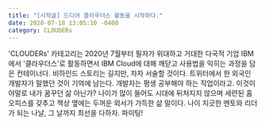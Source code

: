```yaml
---
title: "[시작글] 드디어 클라우더스 활동을 시작하다."
date: 2020-07-18 13:05:10 -0400
category: CLOUDERs
---
```


'CLOUDERs' 카테고리는 2020년 7월부터 필자가 위대하고 거대한 다국적 기업 IBM에서 '클라우더스'로 활동하면서 IBM Cloud에 대해 깨닫고 사용법을 익히는 과정을 담은 컨테이너다. 비하인드 스토리는 길지만, 차차 서술할 것이다.
트위터에서 한 외국인 개발자가 말했던 것이 기억에 남는다. 개발자는 평생 공부해야 하는 직업이라고. 이것이야말로 내가 꿈꾸던 삶 아닌가? 나이가 많이 들어도 시대에 뒤처지지 않으며 세련된 홈 오피스를 갖추고 책상 옆에는 두꺼운 외서가 가득한 삶 말이다. 나이 지긋한 멘토와 리더가 되는 나날, 그 날까지 최선을 다하자.
파이팅!
